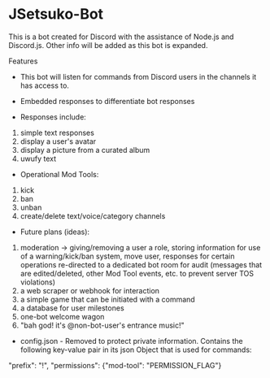 # JSetsuko-Bot

This is a bot created for Discord with the assistance of Node.js and Discord.js.  Other info will be added as this bot is expanded.

Features
- This bot will listen for commands from Discord users in the channels it has access to.

- Embedded responses to differentiate bot responses

- Responses include:
1. simple text responses 
2. display a user's avatar
3. display a picture from a curated album
4. uwufy text

- Operational Mod Tools:
1. kick
2. ban
3. unban
4. create/delete text/voice/category channels

- Future plans (ideas):
1. moderation -> giving/removing a user a role, storing information for use of a warning/kick/ban system, move user, responses for certain operations re-directed to a dedicated bot room for audit (messages that are edited/deleted, other Mod Tool events, etc. to prevent server TOS violations)
2. a web scraper or webhook for interaction
3. a simple game that can be initiated with a command
4. a database for user milestones
5. one-bot welcome wagon
6. "bah god! it's @non-bot-user's entrance music!" 

- config.json - Removed to protect private information.  Contains the following key-value pair in its json Object that is used for commands:

"prefix": "!",
"permissions": {"mod-tool": "PERMISSION_FLAG"}